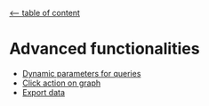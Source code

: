 [<-- table of content](README.md)

# Advanced functionalities

* [Dynamic parameters for queries](Dynamic%20parameters%20for%20queries.md)
* [Click action on graph](Click%20action%20on%20graph.md)
* [Export data](Export%20data.md)
